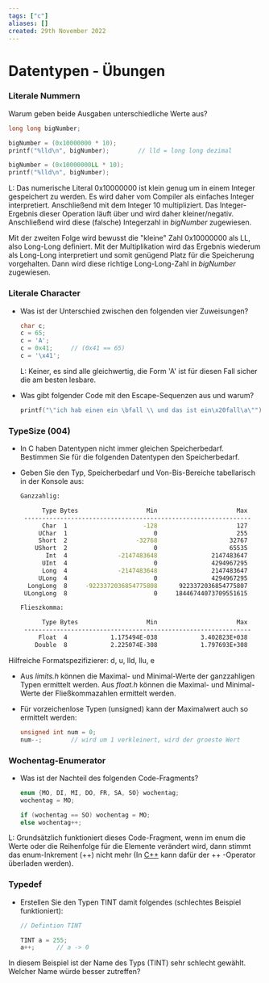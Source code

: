 ```yaml
---
tags: ["c"]
aliases: []
created: 29th November 2022
---
```


# Datentypen - Übungen

### Literale Nummern

Warum geben beide Ausgaben unterschiedliche Werte aus?

```c
long long bigNumber;

bigNumber = (0x10000000 * 10);
printf("%lld\n", bigNumber);		// lld = long long dezimal

bigNumber = (0x10000000LL * 10);
printf("%lld\n", bigNumber);
```

L: Das numerische Literal 0x10000000 ist klein genug um in einem Integer gespeichert zu werden. Es wird daher vom Compiler als einfaches Integer interpretiert. Anschließend mit dem Integer 10 multipliziert. Das Integer-Ergebnis dieser Operation läuft über und wird daher kleiner/negativ. Anschließend wird diese (falsche) Integerzahl in *bigNumber* zugewiesen.

Mit der zweiten Folge wird bewusst die "kleine" Zahl 0x10000000 als LL, also Long-Long definiert. Mit der Multiplikation wird das Ergebnis wiederum als Long-Long interpretiert und somit genügend Platz für die Speicherung vorgehalten. Dann wird diese richtige Long-Long-Zahl in *bigNumber* zugewiesen.

### Literale Character

- Was ist der Unterschied zwischen den folgenden vier Zuweisungen?
  ```c
  char c;
  c = 65;
  c = 'A';
  c = 0x41;		// (0x41 == 65)
  c = '\x41';
  ```


  L: Keiner, es sind alle gleichwertig, die Form 'A' ist für diesen Fall sicher die am besten lesbare.

- Was gibt folgender Code mit den Escape-Sequenzen aus und warum?

  ```c
  printf("\"ich hab einen ein \bfall \\ und das ist ein\x20fall\a\"");
  ```

### TypeSize (004)

- In C haben Datentypen nicht immer gleichen Speicherbedarf. Bestimmen Sie für die folgenden Datentypen den Speicherbedarf.

- Geben Sie den Typ, Speicherbedarf und Von-Bis-Bereiche tabellarisch in der Konsole aus:

  ```sh
  Ganzzahlig:

        Type Bytes                   Min                      Max
   ---------------------------------------------------------------
        Char  1                     -128                      127
       UChar  1                        0                      255
       Short  2                   -32768                    32767
      UShort  2                        0                    65535
         Int  4              -2147483648               2147483647
        UInt  4                        0               4294967295
        Long  4              -2147483648               2147483647
       ULong  4                        0               4294967295
    LongLong  8     -9223372036854775808      9223372036854775807
   ULongLong  8                        0     18446744073709551615

  Flieszkomma:

        Type Bytes                   Min                      Max
   ---------------------------------------------------------------
       Float  4            1.175494E-038            3.402823E+038
      Double  8            2.225074E-308            1.797693E+308
  ```

Hilfreiche Formatspezifizierer: d, u, lld, llu, e

- Aus *limits.h* können die Maximal- und Minimal-Werte der ganzzahligen Typen ermittelt werden. Aus *float.h* können die Maximal- und Minimal-Werte der Fließkommazahlen ermittelt werden.

- Für vorzeichenlose Typen (unsigned) kann der Maximalwert auch so ermittelt werden: 

  ```c
  unsigned int num = 0;
  num--;		// wird um 1 verkleinert, wird der groeste Wert
  ```


### Wochentag-Enumerator

- Was ist der Nachteil des folgenden Code-Fragments?

  ```c
  enum {MO, DI, MI, DO, FR, SA, SO} wochentag;
  wochentag = MO;

  if (wochentag == SO) wochentag = MO;
  else wochentag++;
  ```

L: Grundsätzlich funktioniert dieses Code-Fragment, wenn im enum die Werte oder die Reihenfolge für die Elemente verändert wird, dann stimmt das enum-Inkrement (++) nicht mehr (In [C++](../Cpp/Cpp.md) kann dafür der ++ -Operator überladen werden).

### Typedef

- Erstellen Sie den Typen TINT damit folgendes (schlechtes Beispiel funktioniert):

  ```c
  // Defintion TINT

  TINT a = 255;
  a++;		// a -> 0
  ```

In diesem Beispiel ist der Name des Typs (TINT) sehr schlecht gewählt. Welcher Name würde besser zutreffen?

